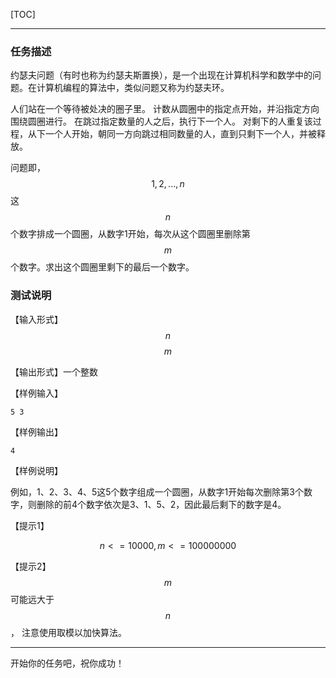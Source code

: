 [TOC]

---

### 任务描述

约瑟夫问题（有时也称为约瑟夫斯置换），是一个出现在计算机科学和数学中的问题。在计算机编程的算法中，类似问题又称为约瑟夫环。

人们站在一个等待被处决的圈子里。 计数从圆圈中的指定点开始，并沿指定方向围绕圆圈进行。 在跳过指定数量的人之后，执行下一个人。 对剩下的人重复该过程，从下一个人开始，朝同一方向跳过相同数量的人，直到只剩下一个人，并被释放。

问题即，$$1, 2, ..., n$$ 这 $$n$$ 个数字排成一个圆圈，从数字1开始，每次从这个圆圈里删除第$$m$$个数字。求出这个圆圈里剩下的最后一个数字。


### 测试说明

【输入形式】$$n$$    $$m$$

【输出形式】一个整数

【样例输入】

`5 3`

【样例输出】

`4`

【样例说明】

例如，1、2、3、4、5这5个数字组成一个圆圈，从数字1开始每次删除第3个数字，则删除的前4个数字依次是3、1、5、2，因此最后剩下的数字是4。

【提示1】

$$n<=10000, m<=100000000$$

【提示2】
$$m$$ 可能远大于 $$n$$ ， 注意使用取模以加快算法。 



---
开始你的任务吧，祝你成功！


